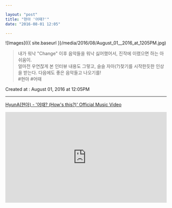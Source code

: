 ```yaml
---

layout: "post"  
title: "현아 '어때?'"  
date: "2016-08-01 12:05"

---
```


![Images]({{ site.baseurl }}/media/2016/08/August_01__2016_at_1205PM.jpg)

> 내가 워낙 "Change" 이후 음악들을 워낙 싫어했어서, 진작에 이랬으면 하는 아쉬움이.  
> 얼마전 우연찮게 본 인터뷰 내용도 그렇고, 슬슬 자아(?)찾기를 시작한듯한 인상을 받는다. 다음에도 좋은 음악들고 나오기를!  
> \#현아 \#어때

Created at : August 01, 2016 at 12:05PM

---

[HyunA(현아) - '어때? (How's this?)' Official Music Video](http://youtu.be/y882AFjrSOM)

<style>.embed-container { position: relative; padding-bottom: 56.25%; height: 0; overflow: hidden; max-width: 100%; } .embed-container iframe, .embed-container object, .embed-container embed { position: absolute; top: 0; left: 0; width: 100%; height: 100%; }</style><div class='embed-container'><iframe src='https://www.youtube.com/embed//y882AFjrSOM' frameborder='0' allowfullscreen></iframe></div>
